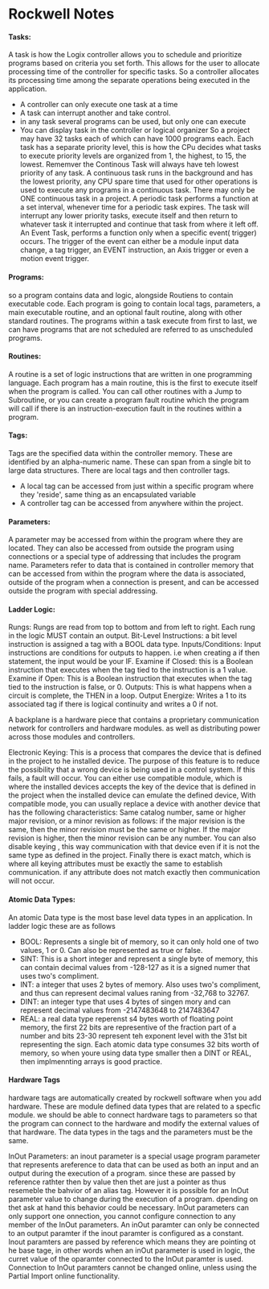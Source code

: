 # Rockwell Notes


#### Tasks: 
A task is how the Logix controller allows you to schedule and prioritize programs based on criteria you set forth. This allows for the user to allocate processing time of the controller for specific tasks. So a controller allocates its processing time among the separate operations being executed in the application. 
- A controller can only execute one task at a time
- A task can interrupt another and take control.
- in any task several programs can be used, but only one can execute
- You can display task in the controller or logical organizer
So a project may have 32 tasks each of which can have 1000 programs each. Each task has a separate priority level, this is how the CPu decides what tasks to execute priority levels are organized from 1, the highest, to 15, the lowest. Rememver the Continous Task will always have teh lowest priority of any task. 
A continuous task runs in the background and has the lowest priority, any CPU spare time that used for other operations is used to execute any programs in a continuous task. There may only be ONE continuous task in a project.
A periodic task performs a function at a set interval, whenever time for a periodic task expires. The task will interrupt any lower priority tasks, execute itself and then return to whatever task it interrupted and continue that task from where it left off. 
An Event Task, performs a function only when a specific event( trigger) occurs. The trigger of the event can either be a module input data change, a tag trigger, an EVENT instruction, an Axis trigger or even a motion event trigger. 


#### Programs: 
so a program contains data and logic, alongside Routiens to contain executable code. Each program is going to contain local tags, parameters, a main executable routine, and an optional fault routine, along with other standard routines. The programs within a task execute from first to last, we can have programs that are not scheduled are referred to as unscheduled programs. 

#### Routines:

A routine is a set of logic instructions that are written in one programming language. Each program has a main routine, this is the first to execute itself when the program is called. You can call other routines with a Jump to Subroutine, or you can create a program fault routine which the program will call if there is an instruction-execution fault in the routines within a program. 

#### Tags:

Tags are the specified data within the controller memory. These are identified by an alpha-numeric name. These can span from a single bit to large data structures. There are local tags and then controller tags.
- A local tag can be accessed from just within a specific program where they 'reside', same thing as an encapsulated variable
- A controller tag can be accessed from anywhere within the project. 

#### Parameters:

A parameter may be accessed from within the program where they are located. They can also be accessed from outside the program using connections or a special type of addressing that includes the program name. Parameters refer to data that is contained in controller memory that can be accessed from within the program where the data is associated, outside of the program when a connection is present, and can be accessed outside the program with special addressing. 

#### Ladder Logic:

Rungs: Rungs are read from top to bottom and from left to right. Each rung in the logic MUST contain an output. 
Bit-Level Instructions: a bit level instruction is assigned a tag with a BOOL data type. 
Inputs/Conditions: Input instructions are conditions for outputs to happen. i.e when creating a if then statement, the input would be your IF.
Examine if Closed: this is a Boolean instruction that executes when the tag tied to the instruction is a 1 value. 
Examine if Open: This is a Boolean instruction that executes when the tag tied to the instruction is false, or 0.
Outputs: This is what happens when a circuit is complete, the THEN in a loop.
Output Energize: Writes a 1 to its associated tag if there is logical continuity and writes a 0 if not. 

A backplane is a hardware piece that contains a proprietary communication network for controllers and hardware modules. as well as distributing power across those modules and controllers. 

Electronic Keying: This is a process that compares the device that is defined in the project to he installed device. The purpose of this feature is to reduce the possibility that a wrong device is being used in a control system. If this fails, a fault will occur. You can either use compatible module, which is where the installed devices accepts the key of the device that is defined in the project when the installed device can emulate the defined device, With compatible mode, you can usually replace a device with another device that has the following characteristics: Same catalog number, same or higher major revision, or a minor revision as follows: if the major revision is the same, then the minor revision must be the same or higher. If the major revision is higher, then the minor revision can be any number. You can also disable keying , this way communication with that device even if it is not the same type as defined in the project. Finally there is exact match, which is where all keying attributes must be exactly the same to establish communication. if any attribute does not match exactly then communication will not occur. 

#### Atomic Data Types:

An atomic Data type is the most base level data types in an application. In ladder logic these are as follows
- BOOL: Represents a single bit of memory, so it can only hold one of two values, 1 or 0. Can also be represented as true or false.
- SINT: This is a short integer and represent a single byte of memory, this can contain decimal values from -128-127 as it is a signed numer that uses two's compliment. 
- INT: a integer that uses 2 bytes of memory. Also uses two's compliment, and thus can represent decimal values raning from -32,768 to 32767.
- DINT: an integer type that uses 4 bytes of singen mory and can represent decimal values from -2147483648 to 2147483647
- REAL: a real data type reperenst s4 bytes worth of floating point memory, the first 22 bits are representive of the fraction part of a number and bits 23-30 represent teh exponent level with the 31st bit representing the sign.
Each atomic data type consumes 32 bits worth of memory, so when youre using data type smaller then a DINT or REAL, then implmennting arrays is good practice.

#### Hardware Tags

hardware tags are automatically created by rockwell software when you add hardware. These are module defined data types that are related to a specfic module. we should be able to connect hardware tags to parameters so that the program can connect to the hardware and modify the external values of that hardware. The data types in the tags and the parameters must be the same. 

InOut Parameters: an inout parameter is a special usage program parameter that represents areference to data that can be used as both an input and an output during the execution of a program. since these are passed by reference rathter then by value then thet are just a pointer as thus resemeble the bahvior of an alias tag. However it is possible for an InOut parameter value to change during the execution of a program. dpending on thet ask at hand this behavior could be necessary. InOut parameters can only support one onnection, you cannot configure connection to any member of the InOut parameters. An inOut paramter can only be connected to an output paramter if the inout paramter is configured as a constant. Inout paramters are passed by reference which means they are pointing ot he base tage, in other words when an inOut parameter is used in logic, the curret value of the oparamter connected to the InOut paramter is used. Connection to InOut paramters cannot be changed online, unless using the Partial Import online functionality.
